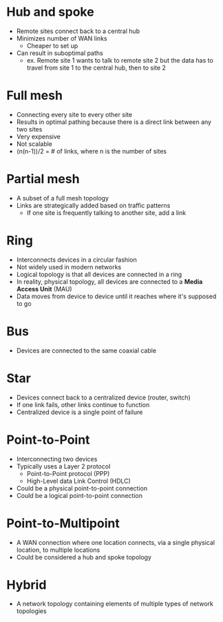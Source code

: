 # Hub and spoke

- Remote sites connect back to a central hub
- Minimizes number of WAN links
	- Cheaper to set up
- Can result in suboptimal paths
	- ex. Remote site 1 wants to talk to remote site 2 but the data has to travel from site 1 to the central hub, then to site 2

# Full mesh

- Connecting every site to every other site
- Results in optimal pathing because there is a direct link between any two sites
- Very expensive
- Not scalable
- (n(n-1))/2 = # of links, where n is the number of sites

# Partial mesh

- A subset of a full mesh topology
- Links are strategically added based on traffic patterns
	- If one site is frequently talking to another site, add a link 

# Ring

- Interconnects devices in a circular fashion
- Not widely used in modern networks
- Logical topology is that all devices are connected in a ring
- In reality, physical topology, all devices are connected to a **Media Access Unit** (MAU)
- Data moves from device to device until it reaches where it's supposed to go

# Bus

- Devices are connected to the same coaxial cable

# Star

- Devices connect back to a centralized device (router, switch)
- If one link fails, other links continue to function
- Centralized device is a single point of failure

# Point-to-Point

- Interconnecting two devices
- Typically uses a Layer 2 protocol
	- Point-to-Point protocol (PPP)
	- High-Level data Link Control (HDLC)
- Could be a physical point-to-point connection
- Could be a logical point-to-point connection

# Point-to-Multipoint

- A WAN connection where one location connects, via a single physical location, to multiple locations
- Could be considered a hub and spoke topology

# Hybrid

- A network topology containing elements of multiple types of network topologies